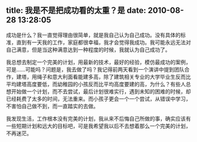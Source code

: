 title: 我是不是把成功看的太重？是
date: 2010-08-28 13:28:05
---

成功是什么？我一直觉得理由很简单，就是我自己认为自己成功。没有具体的标准，直到有一天我的工作，家庭都很幸福，我才会觉得我成功。我可能永远无法对自己满意，但是当这种满意达到一种程度的时候，我就认为自己成功了。

我总想去制定一个完美的计划，用最新的技术，最好的经验，模仿最成功的案例，可是……可能吗？问题是，我去做了吗？我记得前两天看到一个演讲中提到团队合作，建塔，用绳子和意大利面看能建多高，除了建筑相关专业的大学毕业生反而比平均建塔高度要低，而幼稚园的小孩反而比平均高度要建的高，为什么？有些人总想开始做一个计划，而不去尝试，最后计划很难实行，遇到未知的困难的时候，却已经耗费了太多的时间，无法重来。而小孩子更会一个一个尝试，从错误中学习，不害怕自己做不到，而一直踏实的去做。

我发现生活，工作根本没有完美的计划，我从来不后悔自己所做的事，确实应该有一些短期计划和远大的目标吧，可是我希望我以后不去想着那么一个完美的计划，不再迷茫。